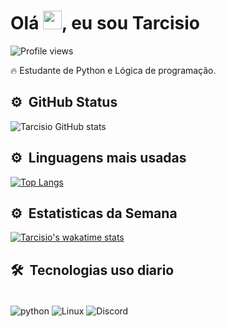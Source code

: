 <h1 align="left">Olá  <img src="https://raw.githubusercontent.com/kaueMarques/kaueMarques/master/hi.gif" width="30px">, eu sou Tarcisio</h1>
<p align="left"> <img src="https://komarev.com/ghpvc/?username=Shaaman331&color=yellow" alt="Profile views" /> </p>
   🔥 Estudante de Python e Lógica de programação. 

## ⚙️ &nbsp;GitHub Status
![Tarcisio GitHub stats](https://github-readme-stats.vercel.app/api?username=Shaaman331&show_icons=true&theme=dracula)

## ⚙️ &nbsp;Linguagens mais usadas

[![Top Langs](https://github-readme-stats.vercel.app/api/top-langs/?username=Shaaman331&layout=compact)](https://github.com/Shaaman331/github-readme-stats)


## ⚙️ &nbsp;Estatisticas da Semana

[![Tarcisio's wakatime stats](https://github-readme-stats.vercel.app/api/wakatime?username=@Shaaman331)](https://github.com/Shaaman331/github-readme-stats)

## 🛠 &nbsp;Tecnologias uso diario

<div style ="display: inline block"><br/>
<img align = "center" alt= "python"src="https://img.shields.io/badge/Python-3776AB?style=for-the-badge&logo=python&logoColor=white"/>
<img align = "center" alt= "Linux"src="https://img.shields.io/badge/Ubuntu-E95420?style=for-the-badge&logo=ubuntu&logoColor=white"/>
<img align = "center" alt= "Discord"src="https://img.shields.io/badge/Discord-7289DA?style=for-the-badge&logo=discord&logoColor=white"/>
   
   
   
</div><br>


